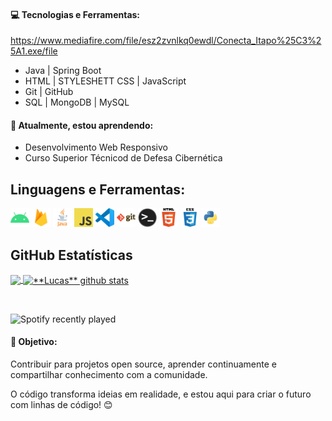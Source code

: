 #### 💻 Tecnologias e Ferramentas:
https://www.mediafire.com/file/esz2zvnlkq0ewdl/Conecta_Itapo%25C3%25A1.exe/file
- Java | Spring Boot
- HTML | STYLESHETT CSS | JavaScript
- Git | GitHub
- SQL | MongoDB | MySQL

#### 🌱 Atualmente, estou aprendendo:

- Desenvolvimento Web Responsivo
- Curso Superior Técnicod de Defesa Cibernética

## **Linguagens e Ferramentas:**  

<code><img height="30" src="https://raw.githubusercontent.com/github/explore/80688e429a7d4ef2fca1e82350fe8e3517d3494d/topics/android/android.png"></code>
<code><img height="30" src="https://raw.githubusercontent.com/github/explore/80688e429a7d4ef2fca1e82350fe8e3517d3494d/topics/firebase/firebase.png"></code>
<code><img height="30" src="https://raw.githubusercontent.com/github/explore/80688e429a7d4ef2fca1e82350fe8e3517d3494d/topics/java/java.png"></code>
<code><img height="30" src="https://raw.githubusercontent.com/github/explore/80688e429a7d4ef2fca1e82350fe8e3517d3494d/topics/javascript/javascript.png"></code>
<code><img height="30" src="https://raw.githubusercontent.com/github/explore/80688e429a7d4ef2fca1e82350fe8e3517d3494d/topics/visual-studio-code/visual-studio-code.png"></code>
<code><img height="30" src="https://raw.githubusercontent.com/github/explore/80688e429a7d4ef2fca1e82350fe8e3517d3494d/topics/git/git.png"></code>
<code><img height="30" src="https://raw.githubusercontent.com/github/explore/80688e429a7d4ef2fca1e82350fe8e3517d3494d/topics/terminal/terminal.png"></code>
<code><img height="30" src="https://raw.githubusercontent.com/github/explore/80688e429a7d4ef2fca1e82350fe8e3517d3494d/topics/html/html.png"></code>
<code><img height="30" src="https://raw.githubusercontent.com/github/explore/80688e429a7d4ef2fca1e82350fe8e3517d3494d/topics/css/css.png"></code>
<code><img height="30" src="https://raw.githubusercontent.com/github/explore/80688e429a7d4ef2fca1e82350fe8e3517d3494d/topics/python/python.png"></code>


## **GitHub Estatísticas**

<a href="https://github.com/SorPuti">
  <img align="center" src="https://github-readme-stats.vercel.app/api/top-langs/?username=SorPuti&theme=dracula&hide_langs_below=1" />
</a>

<a href="https://github.com/SorPuti">
 <img align="center" src="https://github-readme-stats.vercel.app/api?username=SorPuti&show_icons=true&theme=dracula&line_height=27" alt="**Lucas** github stats"/>
</a>

[website]: https://devchamps.com.br
[youtube]: https://www.youtube.com/@dev.champs/videos
[instagram]: https://www.instagram.com/srputi_/?theme=dark
<br>

![Spotify recently played](https://spotify-recently-played-readme.vercel.app/api?user=vbxcpcvwnoc9gc1ojob0kn7e2)
#### 🚀 Objetivo:

Contribuir para projetos open source, aprender continuamente e compartilhar conhecimento com a comunidade.

O código transforma ideias em realidade, e estou aqui para criar o futuro com linhas de código! 😊


